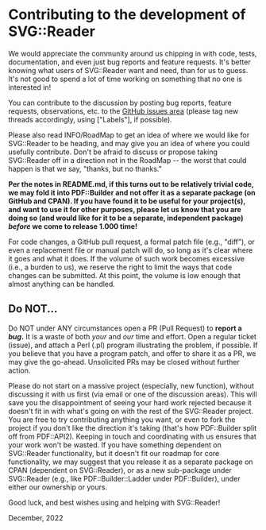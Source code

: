 # Contributing to the development of SVG::Reader

We would appreciate the community around us chipping in with code, tests, 
documentation, and even just bug reports and feature requests. It's better 
knowing what users of SVG::Reader want and need, than for us to guess. It's 
not good to spend a lot of time working on something that no one is interested 
in!

You can contribute to the discussion by posting bug reports, feature requests, 
observations, etc. to the [GitHub issues area](https://github.com/PhilterPaper/Perl-SVG-Reader/issues?q=is%3Aissue+sort%3Aupdated-desc "issues")
(please tag new threads accordingly, using ["Labels"], if possible).

Please also read INFO/RoadMap to get an idea of where we would like for 
SVG::Reader to be heading, and may give you an idea of where you could
usefully contribute. Don't be afraid to discuss or propose taking SVG::Reader
off in a direction not in the RoadMap -- the worst that could happen is that
we say, "thanks, but no thanks."

**Per the notes in README.md, if this turns out to be relatively trivial code,
we may fold it into PDF::Builder and not offer it as a separate package (on
GitHub and CPAN). If you have found it to be useful for your project(s), and
want to use it for other purposes, please let us know that you are doing so 
(and would like for it to be a separate, independent package) _before_ we come
to release 1.000 time!**

For code changes, a GitHub pull request, a formal patch file (e.g., "diff"), or 
even a replacement file or manual patch will do, so long as it's clear where it 
goes and what it does. If the volume of such work becomes excessive (i.e., a 
burden to us), we reserve the right to limit the ways that code changes can be 
submitted. At this point, the volume is low enough that almost anything can be 
handled.

## Do NOT...

Do NOT under ANY circumstances open a PR (Pull Request) to **report a _bug_.**
It is a waste of both _your_ and _our_ time and effort. Open a regular ticket
(issue), and attach a Perl (.pl) program illustrating the problem, if possible. 
If you believe that you have a program patch, and offer to share it as a PR, we 
may give the go-ahead. Unsolicited PRs may be closed without further action.

Please do not start on a massive project (especially, new function), without 
discussing it with us first (via email or one of the discussion areas). This 
will save you the disappointment of seeing your hard work rejected because it 
doesn't fit in with what's going on with the rest of the SVG::Reader project. 
You are free to try contributing anything you want, or even to fork the project 
if you don't like the direction it's taking (that's how PDF::Builder split off 
from PDF::API2). Keeping in touch and coordinating with us ensures that your 
work won't be wasted. If you have something dependent on SVG::Reader 
functionality, but it doesn't fit our roadmap for core functionality, we may 
suggest that you release it as a separate package on CPAN (dependent on 
SVG::Reader), or as a new sub-package under SVG::Reader (e.g., like 
PDF::Builder::Ladder under PDF::Builder), under either our ownership or yours.

Good luck, and best wishes using and helping with SVG::Reader!

December, 2022
